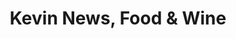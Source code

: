 ---
title: "Kevin News, Food & Wine"
url: /carshalton/kevin-news-food-and-wine/
shop: convenience
---
